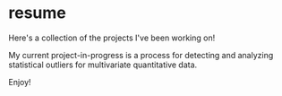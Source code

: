 # resume
Here's a collection of the projects I've been working on! 

My current project-in-progress is a process for detecting and analyzing statistical outliers for multivariate quantitative data. 

Enjoy!
